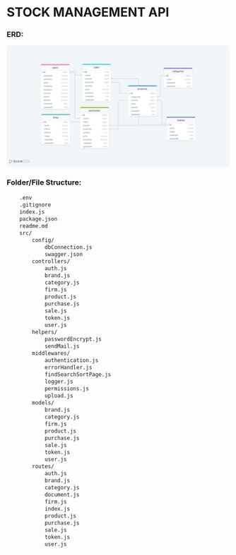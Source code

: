 # STOCK MANAGEMENT API

### ERD:

![ERD](./erdStockAPI.png)

### Folder/File Structure:

```
    .env
    .gitignore
    index.js
    package.json
    readme.md
    src/
        config/
            dbConnection.js
            swagger.json
        controllers/
            auth.js
            brand.js
            category.js
            firm.js
            product.js
            purchase.js
            sale.js
            token.js
            user.js
        helpers/
            passwordEncrypt.js
            sendMail.js
        middlewares/
            authentication.js
            errorHandler.js
            findSearchSortPage.js
            logger.js
            permissions.js
            upload.js
        models/
            brand.js
            category.js
            firm.js
            product.js
            purchase.js
            sale.js
            token.js
            user.js
        routes/
            auth.js
            brand.js
            category.js
            document.js
            firm.js
            index.js
            product.js
            purchase.js
            sale.js
            token.js
            user.js
```

<!-- /* ------------------------------------------------------- *
{
    "username": "admin",
    "password": "aA*123456",
    "email": "admin@site.com",
    "firstName": "admin",
    "lastName": "admin",
    "isActive": true,
    "isStaff": true,
    "isAdmin": true
}
{
    "username": "staff",
    "password": "aA*123456",
    "email": "staff@site.com",
    "firstName": "staff",
    "lastName": "staff",
    "isActive": true,
    "isStaff": true,
    "isAdmin": false
}
{
    "username": "test",
    "password": "aA*123456",
    "email": "test@site.com",
    "firstName": "test",
    "lastName": "test",
    "isActive": true,
    "isStaff": false,
    "isAdmin": false
}

/* ------------------------------------------------------- */ -->